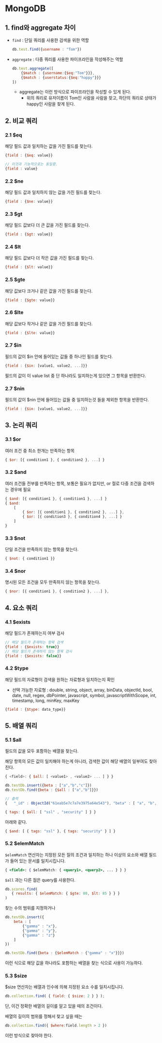 # MongoDB

## 1.  find와 aggregate 차이

- `find` : 단일 쿼리를 사용한 검색을 위한 역할

  ```js
  db.test.find({username : "Tom"})
  ```

- `aggregate` : 다중 쿼리를 사용한 파이프라인을 작성해주는 역할

  ```js
  db.test.aggregate([
      {$match : {username:{$eq:"Tom"}}},
      {$match : {userstatus:{$eq:"happy"}}}
  ])
  ```

  - aggregate는 이런 방식으로 파이프라인을 작성할 수 있게 된다.
    - 위의 쿼리로 유저이름이 Tom인 사람을 사람을 찾고, 하단의 쿼리로 상태가 happy인 사람을 찾게 된다.

## 2. 비교 쿼리

### 2.1 $eq

해당 필드 값과 일치하는 값을 가진 필드를 찾는다.

```js
{field : {$eq: value}}

// 이것과 기능적으로는 동일함.
{field : value}
```

### 2.2 $ne

해당 필드 값과 일치하지 않는 값을 가진 필드를 찾는다.

```js
{field : {$ne: value}}
```

### 2.3 $gt

해당 필드 값보다 더 큰 값을 가진 필드를 찾는다.

```js
{field : {$gt: value}}
```

### 2.4 $lt

해당 필드 값보다 더 작은 값을 가진 필드를 찾는다.

```js
{field : {$lt: value}}
```

### 2.5 $gte

해당 값보다 크거나 같은 값을 가진 필드를 찾는다.

```js
{field : {$gte: value}}
```

### 2.6 $lte

해당 값보다 작거나 같은 값을 가진 필드를 찾는다.

```js
{field : {$lte: value}}
```

### 2.7 $in

필드의 값이 $in 안에 들어있는 값들 중 하나인 필드를 찾는다.

```js
{field : {$in: [value1, value2, ...]}}
```

필드의 값이 이 value list 중 단 하나라도 일치하는게 있으면 그 항목을 반환한다.

### 2.7 $nin

필드의 값이 $nin 안에 들어있는 값들 중 일치하는것 들을 제외한 항목을 반환한다.

```js
{field : {$in: [value1, value2, ...]}}
```

## 3. 논리 쿼리

### 3.1 $or

여러 조건 중 최소 한개는 만족하는 항목

```js
{ $or: [{ condition1 }, { condition2 }, ...] }
```

### 3.2 $and

여러 조건들 전부를 만족하는 항목, 보통은 필요가 없지만, or 절로 다중 조건을 검색하는 경우에 필요

```js
{ $and: [{ condition1 }, { condition1 }, ...] }
{ $and:
	[
		{ $or: [{ condition1 }, { condition2 }, ...] },
		{ $or: [{ condition3 }, { condition4 }, ...] }
	]
}
```

### 3.3 $not

단일 조건을 만족하지 않는 항목을 찾는다.

```js
{ $not: { condition1 }}
```

### 3.4 $nor

명시된 모든 조건을 모두 만족하지 않는 항목을 찾는다.

```js
{ $nor: [{ condition1 }, { condition2 }, ...] },
```

## 4. 요소 쿼리

### 4.1 $exists

해당 필드가 존재하는지 여부 검사

```js
// 해당 필드가 존재하는 항목 검색
{field : {$exists: true}}
// 해당 필드가 존재하지 않는 항목 검사 
{field : {$exists: false}}
```

### 4.2 $type

해당 필드의 자료형이 검색을 원하는 자료형과 일치하는지 확인

- 선택 가능한 자료형 : double, string, object, array, binData, objectId, bool, date, null, regex, dbPointer, javascript, symbol, javascriptWithScope, int, timestamp, long, minKey, maxKey

```js
{field : {$type: data_type}}
```

## 5. 배열 쿼리

### 5.1 $all

필드의 값을 모두 포함하는 배열을 찾는다.

해당 항목의 모든 값이 일치해야 하는게 아니라, 검색한 값이 해당 배열의 일부여도 찾아진다.

```js
{ <field>: { $all: [ <value1> , <value2> ... ] } }
```

```js
db.testDb.insert({beta : ["a","b","c"]})
db.testDb.find({beta : {$all : ["a","b"]}})

// 출력
{	"_id" : ObjectId("61eab5e7c7a7e3975a64e543"), "beta" : [ "a", "b", "c" ] }
```

```js
{ tags: { $all: [ "ssl" , "security" ] } }
```

아래와 같다.

```jsx
{ $and: [ { tags: "ssl" }, { tags: "security" } ] }
```

### 5.2 $elemMatch

`$elemMatch` 연산자는 지정된 모든 질의 조건과 일치하는 하나 이상의 요소와 배열 필드가 들어 있는 문서를 일치시킵니다.

```jsx
{ <field>: { $elemMatch: { <query1>, <query2>, ... } } }
```

`$all` 과는 다른 점은 query를 사용한다.

```jsx
db.scores.find(
   { results: { $elemMatch: { $gte: 80, $lt: 85 } } }
)
```

찾는 수의 범위를 지정하거나

```js
db.testDb.insert({
    beta : [ 
        {"gamma" : "x"},
        {"gamma" : "y"},
        {"gamma" : "z"}
    ]
})

db.testDb.find({beta : {$elemMatch : {"gamma" : "x"}}})
```

이런 식으로 해당 값을 하나라도 포함하는 배열을 찾는 식으로 사용이 가능하다.

### 5.3 $size

$size 연산자는 배열과 인수에 의해 지정된 요소 수를 일치시킵니다.

```js
db.collection.find( { field: { $size: 2 } } );
```

단, 이건 정확한 배열의 길이를 알고 있을 때의 조건이다.

배열의 길이의 범위를 정해서 찾고 싶을 때는 

```js
db.collection.find({ $where:field.length > 2 })
```

이런 방식으로 찾아야 한다.